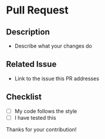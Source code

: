 # Pull Request

## Description
- Describe what your changes do

## Related Issue
- Link to the issue this PR addresses

## Checklist
- [ ] My code follows the style
- [ ] I have tested this

Thanks for your contribution!